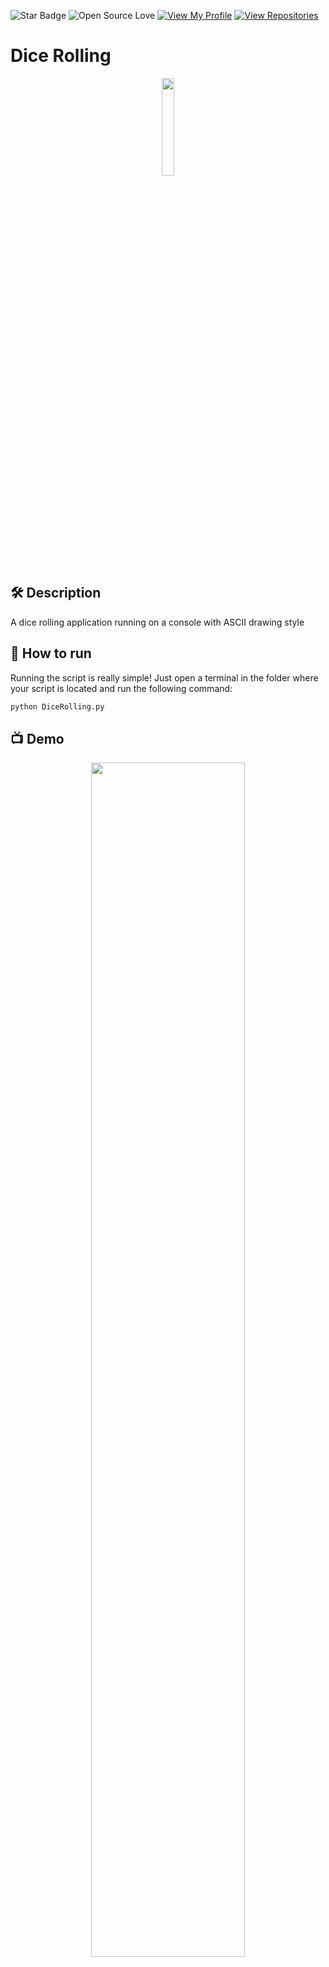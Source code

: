 ![Star Badge](https://img.shields.io/static/v1?label=%F0%9F%8C%9F&message=If%20Useful&style=style=flat&color=BC4E99)
![Open Source Love](https://badges.frapsoft.com/os/v1/open-source.svg?v=103)
[![View My Profile](https://img.shields.io/badge/View-My_Profile-green?logo=GitHub)](https://github.com/Memirdogan)
[![View Repositories](https://img.shields.io/badge/View-My_Repositories-blue?logo=GitHub)](https://github.com/Memirdogan?tab=repositories)

# Dice Rolling
<p align="center">
<img src="https://github.com/Memirdogan/PythonEntranceApps/assets/66549233/57faadd5-2682-4921-bf2d-74b6f63580ae" width=20% height=20%>


## 🛠️ Description

A dice rolling application running on a console with ASCII drawing style


## 🌟 How to run
Running the script is really simple! Just open a terminal in the folder where your script is located and run the following command:
```sh
python DiceRolling.py
```

## 📺 Demo
<p align="center">
<img src="https://github.com/Memirdogan/PythonEntranceApps/assets/66549233/351d9c12-fbb4-4558-8fbe-b72a717ab939" width=70% height=70%>

